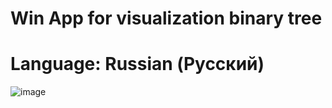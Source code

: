 
Win App for visualization binary tree
==============================================
Language: Russian (Русский)
==============================================
![image](https://github.com/user-attachments/assets/ed623d49-5db2-4186-9dfc-14ffe8108249)

